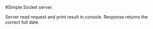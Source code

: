 #Simple Socket server.

Server read request and print result in console.
Response returns the correct full date.
